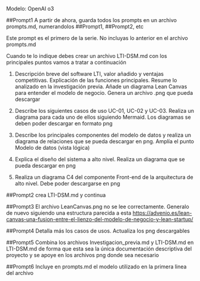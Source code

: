 Modelo: OpenAI o3

##Prompt1
A partir de ahora, guarda todos los prompts en un archivo prompts.md, numerandolos ##Prompt1, ##Prompt2, etc

Este prompt es el primero de la serie. No incluyas lo anterior en el archivo prompts.md

Cuando te lo indique debes crear un archivo LTI-DSM.md con los principales puntos vamos a tratar a continuación

1. Descripción breve del software LTI, valor añadido y ventajas competitivas. Explicación de las funciones principales. Resume lo analizado en la investigación previa. Añade un diagrama Lean Canvas para entender el modelo de negocio. Genera un archivo .png que pueda descargar

2. Describe los siguientes casos de uso UC-01, UC-02 y UC-03. Realiza un diagrama para cada uno de ellos siguiendo Mermaid. Los diagramas se deben poder descargar en formato png

3. Describe los principales componentes del modelo de datos y realiza un diagrama de relaciones que se pueda descargar en png. Amplía el punto Modelo de datos (vista lógica)

4. Explica el diseño del sistema a alto nivel.  Realiza un diagrama que se pueda descargar en png

5. Realiza un diagrama C4 del componente Front-end de la arquitectura de alto nivel. Debe poder descargarse en png

##Prompt2
crea LTI-DSM.md y continua

##Prompt3
El archivo LeanCanvas.png no se lee correctamente. Generalo de nuevo siguiendo una estructura parecida a esta https://advenio.es/lean-canvas-una-fusion-entre-el-lienzo-del-modelo-de-negocio-y-lean-startup/

##Prompt4
Detalla más los casos de usos. Actualiza los png descargables

##Prompt5
Combina los archivos Investigacion_previa.md y LTI-DSM.md en LTI-DSM.md de forma que esta sea la única documentación descriptiva del proyecto y se apoye en los archivos png donde sea necesario

##Prompt6
Incluye en prompts.md el modelo utilizado en la primera linea del archivo
